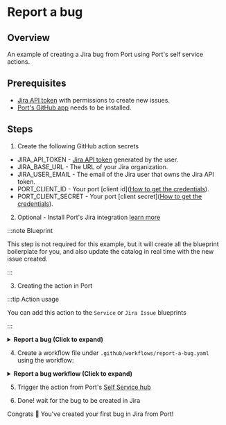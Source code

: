 # Report a bug

## Overview

An example of creating a Jira bug from Port using Port's self service actions.

## Prerequisites

- [Jira API token](https://support.atlassian.com/atlassian-account/docs/manage-api-tokens-for-your-atlassian-account/) with permissions to create new issues.
- [Port's GitHub app](https://github.com/apps/getport-io) needs to be installed.

## Steps

1. Create the following GitHub action secrets

- JIRA_API_TOKEN - [Jira API token](https://support.atlassian.com/atlassian-account/docs/manage-api-tokens-for-your-atlassian-account) generated by the user.
- JIRA_BASE_URL - The URL of your Jira organization.
- JIRA_USER_EMAIL - The email of the Jira user that owns the Jira API token.
- PORT_CLIENT_ID - Your port [client id]([How to get the credentials](https://docs.getport.io/build-your-software-catalog/sync-data-to-catalog/api/#find-your-port-credentials)).
- PORT_CLIENT_SECRET - Your port [client secret]([How to get the credentials](https://docs.getport.io/build-your-software-catalog/sync-data-to-catalog/api/#find-your-port-credentials)).

2. Optional - Install Port's Jira integration [learn more](https://docs.getport.io/build-your-software-catalog/sync-data-to-catalog/jira/)

:::note Blueprint

This step is not required for this example, but it will create all the blueprint boilerplate for you, and also update the catalog in real time with the new issue created.

:::

3. Creating the action in Port

:::tip Action usage

You can add this action to the `Service` or `Jira Issue` blueprints

:::

<details>
<summary><b>Report a bug (Click to expand)</b></summary>

```json showLineNumbers
{
  "identifier": "jiraIssue_report_a_bug",
  "title": "Report a bug",
  "icon": "Jira",
  "description": "Report a bug in Port to our product team.",
  "trigger": {
    "type": "self-service",
    "operation": "CREATE",
    "userInputs": {
      "properties": {
        "description": {
          "icon": "DefaultProperty",
          "title": "Description",
          "type": "string"
        },
        "short_title": {
          "icon": "DefaultProperty",
          "title": "Short title",
          "type": "string"
        }
      },
      "required": [
        "short_title",
        "description"
      ],
      "order": [
        "short_title",
        "description"
      ]
    }
  },
  "invocationMethod": {
    "type": "GITHUB",
    "org": "<Enter GitHub organization>",
    "repo": "<Enter GitHub repository>",
    "workflow": "report-a-bug.yml",
    "workflowInputs": {
      "{{if (.inputs | has(\"ref\")) then \"ref\" else null end}}": "{{.inputs.\"ref\"}}",
      "{{if (.inputs | has(\"description\")) then \"description\" else null end}}": "{{.inputs.\"description\"}}",
      "{{if (.inputs | has(\"short_title\")) then \"short_title\" else null end}}": "{{.inputs.\"short_title\"}}",
      "port_payload": {
        "action": "{{ .action.identifier[(\"jiraIssue_\" | length):] }}",
        "resourceType": "run",
        "status": "TRIGGERED",
        "trigger": "{{ .trigger | {by, origin, at} }}",
        "context": {
          "entity": "{{.entity.identifier}}",
          "blueprint": "{{.action.blueprint}}",
          "runId": "{{.run.id}}"
        },
        "payload": {
          "entity": "{{ (if .entity == {} then null else .entity end) }}",
          "action": {
            "invocationMethod": {
              "type": "GITHUB",
              "omitPayload": false,
              "omitUserInputs": false,
              "reportWorkflowStatus": true,
              "org": "<Enter GitHub organization>",
              "repo": "<Enter GitHub repository>",
              "workflow": "report-a-bug.yml"
            },
            "trigger": "{{.trigger.operation}}"
          },
          "properties": {
            "{{if (.inputs | has(\"description\")) then \"description\" else null end}}": "{{.inputs.\"description\"}}",
            "{{if (.inputs | has(\"short_title\")) then \"short_title\" else null end}}": "{{.inputs.\"short_title\"}}"
          },
          "censoredProperties": "{{.action.encryptedProperties}}"
        }
      }
    },
    "reportWorkflowStatus": true
  },
  "requiredApproval": false,
  "publish": true
}
```

</details>

4. Create a workflow file under `.github/workflows/report-a-bug.yaml` using the workflow:

<details>
<summary><b>Report a bug workflow (Click to expand)</b></summary>

```yaml showLineNumbers
## This Workflow creates a basic jira bug and updates in Port
## Remove comments and edit for more fields as part of the jira bug

name: Report a bug in jira

on:
  workflow_dispatch:
    inputs:
      description:
        required: true
        type: string
      short_title:
        required: true
        type: string
      run_id:
        required: true
        type: string
      triggered_by:
        required: true
        type: string

jobs:
  create_jira_issue:
    runs-on: ubuntu-latest
    steps:
      - name: Login
        uses: atlassian/gajira-login@v3
        env:
          JIRA_BASE_URL: ${{ secrets.JIRA_BASE_URL }}
          JIRA_USER_EMAIL: ${{ secrets.JIRA_USER_EMAIL }}
          JIRA_API_TOKEN: ${{ secrets.JIRA_API_TOKEN }}
      
      - name: Inform searching of user in user list
        uses: port-labs/port-github-action@v1
        with:
          clientId: ${{ secrets.PORT_CLIENT_ID }}
          clientSecret: ${{ secrets.PORT_CLIENT_SECRET }}
          operation: PATCH_RUN
          runId: ${{ inputs.run_id }}
          logMessage: |
            Searching for user in organization user list... ⛴️

      - name: Search for reporter among user list
        id: search_for_reporter
        uses: fjogeleit/http-request-action@v1
        with:
          url: "${{ secrets.JIRA_BASE_URL }}/rest/api/3/user/search?query=${{ inputs.triggered_by }}"
          method: "GET"
          username: ${{ secrets.JIRA_USER_EMAIL }}
          password: ${{ secrets.JIRA_API_TOKEN }}
          customHeaders: '{"Content-Type": "application/json"}'
      
      - name: Install jq
        run: sudo apt-get install jq
        if: steps.search_for_reporter.outcome == 'success'

      - name: Retrieve user list from search
        id: user_list_from_search
        if: steps.search_for_reporter.outcome == 'success'
        run: |
          selected_user_id=$(echo '${{ steps.search_for_reporter.outputs.response }}' | jq -r 'if length > 0 then .[0].accountId else "empty" end')
          selected_user_name=$(echo '${{ steps.search_for_reporter.outputs.response }}' | jq -r 'if length > 0 then .[0].displayName else "empty" end')
          echo "selected_user_id=${selected_user_id}" >> $GITHUB_OUTPUT
          echo "selected_user_name=${selected_user_name}" >> $GITHUB_OUTPUT

      - name: Inform user existence
        if: steps.user_list_from_search.outputs.selected_user_id != 'empty'
        uses: port-labs/port-github-action@v1
        with:
          clientId: ${{ secrets.PORT_CLIENT_ID }}
          clientSecret: ${{ secrets.PORT_CLIENT_SECRET }}
          operation: PATCH_RUN
          runId: ${{ inputs.run_id }}
          logMessage: |
            User found 🥹 Bug reporter will be ${{ steps.user_list_from_search.outputs.selected_user_name }}... ⛴️

      - name: Inform user inexistence
        if: steps.user_list_from_search.outputs.selected_user_id == 'empty'
        uses: port-labs/port-github-action@v1
        with:
          clientId: ${{ secrets.PORT_CLIENT_ID }}
          clientSecret: ${{ secrets.PORT_CLIENT_SECRET }}
          operation: PATCH_RUN
          runId: ${{ inputs.run_id }}
          logMessage: |
            User not found 😭 Bug will be created with default reporter ⛴️

      - name: Inform starting of jira issue creation
        uses: port-labs/port-github-action@v1
        with:
          clientId: ${{ secrets.PORT_CLIENT_ID }}
          clientSecret: ${{ secrets.PORT_CLIENT_SECRET }}
          operation: PATCH_RUN
          runId: ${{ inputs.run_id }}
          logMessage: |
            Creating a new Jira issue.. ⛴️

      - name: Create Jira issue
        id: create
        uses: atlassian/gajira-create@v3
        with:
        # highlight-next-line
          project: <ENTER_JIRA_PROJECT_NAME>
          issuetype: Bug
          summary: ${{github.event.inputs.short_title}}
          description: |
            ${{github.event.inputs.description}}
          fields: |-
            ${{ steps.user_list_from_search.outputs.selected_user_id != 'empty'
              && format('{{"reporter": {{"id": "{0}" }}}}', steps.user_list_from_search.outputs.selected_user_id)
              || '{}'
            }}

      - name: Inform creation of Jira issue
        uses: port-labs/port-github-action@v1
        with:
          clientId: ${{ secrets.PORT_CLIENT_ID }}
          clientSecret: ${{ secrets.PORT_CLIENT_SECRET }}
          operation: PATCH_RUN
          link: https://getport.atlassian.net/browse/${{ steps.create.outputs.issue }}
          runId: ${{ inputs.run_id }}
          logMessage: |
            Jira issue with ID ${{ steps.create.outputs.issue }} created! ✅

```

:::note Control the project context
Remember to update the project name, `<ENTER_JIRA_PROJECT_NAME>` to your Jira project
:::

</details>

5. Trigger the action from Port's [Self Service hub](https://app.getport.io/self-serve)

6. Done! wait for the bug to be created in Jira

Congrats 🎉 You've created your first bug in Jira from Port!
